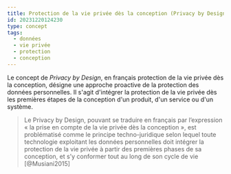 ```yaml
---
title: Protection de la vie privée dès la conception (Privacy by Design)
id: 20231220124230
type: concept
tags:
  - données
  - vie privée
  - protection
  - conception
---
```

Le concept de *Privacy by Design*, en français protection de la vie privée dès la conception, désigne une approche proactive de la protection des données personnelles. Il s'agit d'intégrer la protection de la vie privée dès les premières étapes de la conception d'un produit, d'un service ou d'un système.
> Le Privacy by Design, pouvant se traduire en français par l’expression « la prise en compte de la vie privée dès la conception », est problématisé comme le principe techno-juridique selon lequel toute technologie exploitant les données personnelles doit intégrer la protection de la vie privée à partir des premières phases de sa conception, et s’y conformer tout au long de son cycle de vie  [@Musiani2015]